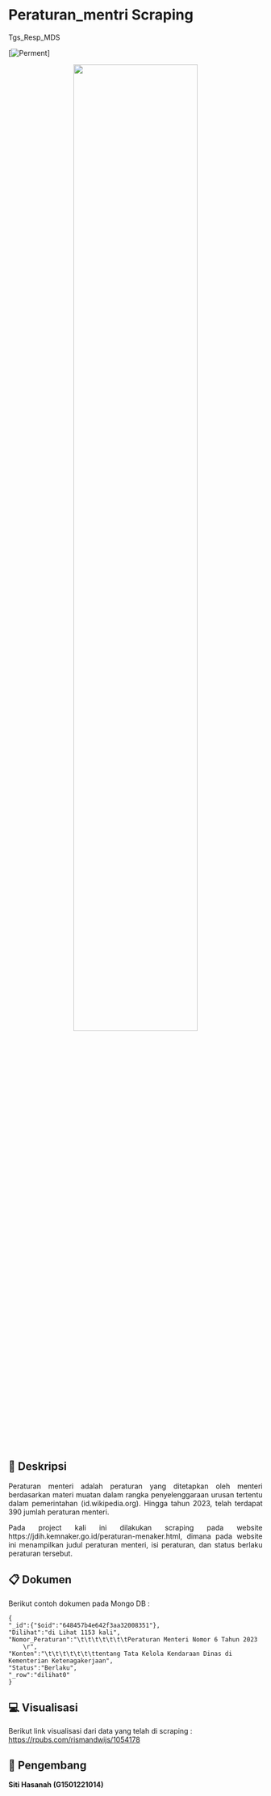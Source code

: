 # **Peraturan_mentri Scraping**
Tgs_Resp_MDS


[![Perment](https://github.com/HasanahStk59/peraturan_mentri/assets/111562191/ecba1c3d-73a1-473f-a1e9-ced0707711e6.png)]

<p align="center" width="100%">
    <img width="70%" src="https://github.com/HasanahStk59/peraturan_mentri/assets/111562191/ecba1c3d-73a1-473f-a1e9-ced0707711e6".png>
</p>


## :blue_book: **Deskripsi**
<p align="justify">
Peraturan menteri adalah peraturan yang ditetapkan oleh menteri berdasarkan materi muatan dalam rangka penyelenggaraan urusan tertentu dalam pemerintahan (id.wikipedia.org). Hingga tahun 2023, telah terdapat 390 jumlah peraturan menteri.
</p>

<p align="justify">
Pada project kali ini dilakukan scraping pada website https://jdih.kemnaker.go.id/peraturan-menaker.html, dimana pada website ini menampilkan judul peraturan menteri, isi peraturan, dan status berlaku peraturan tersebut.
</p>

## :clipboard: **Dokumen**

Berikut contoh dokumen pada Mongo DB :

```
{
"_id":{"$oid":"648457b4e642f3aa32008351"},
"Dilihat":"di Lihat 1153 kali",
"Nomor_Peraturan":"\t\t\t\t\t\t\tPeraturan Menteri Nomor 6 Tahun 2023     \r",
"Konten":"\t\t\t\t\t\t\ttentang Tata Kelola Kendaraan Dinas di Kementerian Ketenagakerjaan",
"Status":"Berlaku",
"_row":"dilihat0"
}
```

## :computer: **Visualisasi**

Berikut link visualisasi dari data yang telah di scraping : https://rpubs.com/rismandwijs/1054178

## :walking: **Pengembang**
**Siti Hasanah (G1501221014)**

